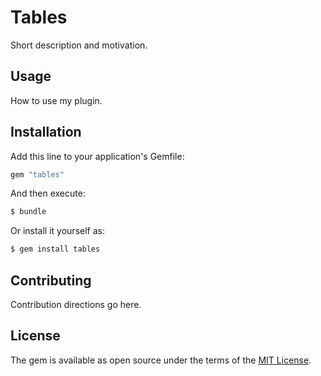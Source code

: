 # Tables
Short description and motivation.

## Usage
How to use my plugin.

## Installation
Add this line to your application's Gemfile:

```ruby
gem "tables"
```

And then execute:
```bash
$ bundle
```

Or install it yourself as:
```bash
$ gem install tables
```

## Contributing
Contribution directions go here.

## License
The gem is available as open source under the terms of the [MIT License](https://opensource.org/licenses/MIT).
